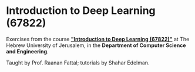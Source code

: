 # Introduction to Deep Learning (67822)

Exercises from the course [**"Introduction to Deep Learning (67822)"**](https://shnaton.huji.ac.il/index.php/NewSyl/67822/2/2025/) at The Hebrew University of Jerusalem, in the **Department of Computer Science and Engineering**.

Taught by Prof. Raanan Fattal; tutorials by Shahar Edelman.
